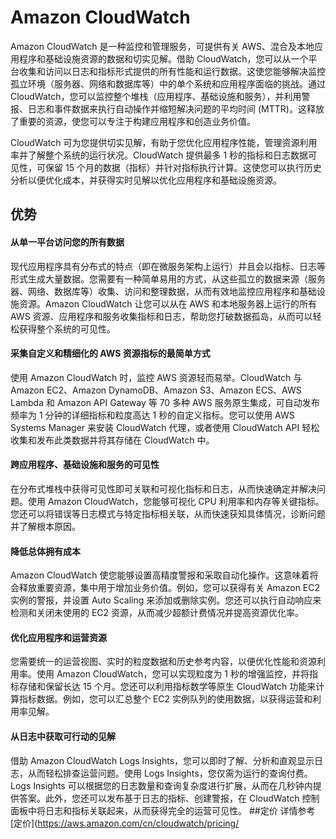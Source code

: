 # Amazon CloudWatch
Amazon CloudWatch 是一种监控和管理服务，可提供有关 AWS、混合及本地应用程序和基础设施资源的数据和切实见解。借助 CloudWatch，您可以从一个平台收集和访问以日志和指标形式提供的所有性能和运行数据。这使您能够解决监控孤立环境（服务器、网络和数据库等）中的单个系统和应用程序面临的挑战。通过 CloudWatch，您可以监控整个堆栈（应用程序、基础设施和服务），并利用警报、日志和事件数据来执行自动操作并缩短解决问题的平均时间 (MTTR)。这释放了重要的资源，使您可以专注于构建应用程序和创造业务价值。

CloudWatch 可为您提供切实见解，有助于您优化应用程序性能，管理资源利用率并了解整个系统的运行状况。CloudWatch 提供最多 1 秒的指标和日志数据可见性，可保留 15 个月的数据（指标）并针对指标执行计算。这使您可以执行历史分析以便优化成本，并获得实时见解以优化应用程序和基础设施资源。

## 优势
#### 从单一平台访问您的所有数据
现代应用程序具有分布式的特点（即在微服务架构上运行）并且会以指标、日志等形式生成大量数据。您需要有一种简单易用的方式，从这些孤立的数据来源（服务器、网络、数据库等）收集、访问和整理数据，从而有效地监控应用程序和基础设施资源。Amazon CloudWatch 让您可以从在 AWS 和本地服务器上运行的所有 AWS 资源、应用程序和服务收集指标和日志，帮助您打破数据孤岛，从而可以轻松获得整个系统的可见性。
#### 采集自定义和精细化的 AWS 资源指标的最简单方式
使用 Amazon CloudWatch 时，监控 AWS 资源轻而易举。CloudWatch 与 Amazon EC2、Amazon DynamoDB、Amazon S3、Amazon ECS、AWS Lambda 和 Amazon API Gateway 等 70 多种 AWS 服务原生集成，可自动发布频率为 1 分钟的详细指标和粒度高达 1 秒的自定义指标。您可以使用 AWS Systems Manager 来安装 CloudWatch 代理，或者使用 CloudWatch API 轻松收集和发布此类数据并将其存储在 CloudWatch 中。
#### 跨应用程序、基础设施和服务的可见性
在分布式堆栈中获得可见性即可关联和可视化指标和日志，从而快速确定并解决问题。使用 Amazon CloudWatch，您能够可视化 CPU 利用率和内存等关键指标。您还可以将错误等日志模式与特定指标相关联，从而快速获知具体情况，诊断问题并了解根本原因。
#### 降低总体拥有成本
Amazon CloudWatch 使您能够设置高精度警报和采取自动化操作。这意味着将会释放重要资源，集中用于增加业务价值。例如，您可以获得有关 Amazon EC2 实例的警报，并设置 Auto Scaling 来添加或删除实例。您还可以执行自动响应来检测和关闭未使用的 EC2 资源，从而减少超额计费情况并提高资源优化率。
#### 优化应用程序和运营资源
您需要统一的运营视图、实时的粒度数据和历史参考内容，以便优化性能和资源利用率。使用 Amazon CloudWatch，您可以实现粒度为 1 秒的增强监控，并将指标存储和保留长达 15 个月。您还可以利用指标数学等原生 CloudWatch 功能来计算指标数据。例如，您可以汇总整个 EC2 实例队列的使用数据，以获得运营和利用率见解。
#### 从日志中获取可行动的见解
借助 Amazon CloudWatch Logs Insights，您可以即时了解、分析和直观显示日志，从而轻松排查运营问题。使用 Logs Insights，您仅需为运行的查询付费。Logs Insights 可以根据您的日志数量和查询复杂度进行扩展，从而在几秒钟内提供答案。此外，您还可以发布基于日志的指标、创建警报，在 CloudWatch 控制面板中将日志和指标关联起来，从而获得完全的运营可见性。
##定价
详情参考[定价](https://aws.amazon.com/cn/cloudwatch/pricing/